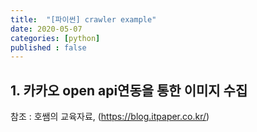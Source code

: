 ```yaml
---
title:  "[파이썬] crawler example"
date: 2020-05-07
categories: [python]
published : false
---
```


## 1. 카카오 open api연동을 통한 이미지 수집

참조 : 호쌤의 교육자료, (<https://blog.itpaper.co.kr/>)